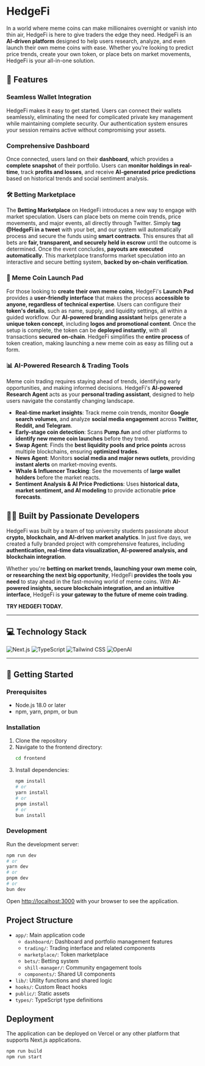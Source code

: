 # HedgeFi

In a world where meme coins can make millionaires overnight or vanish into thin air, HedgeFi is here to give traders the edge they need. HedgeFi is an **AI-driven platform** designed to help users research, analyze, and even launch their own meme coins with ease. Whether you're looking to predict price trends, create your own token, or place bets on market movements, HedgeFi is your all-in-one solution.

## 🚀 Features

### **Seamless Wallet Integration**

HedgeFi makes it easy to get started. Users can connect their wallets seamlessly, eliminating the need for complicated private key management while maintaining complete security. Our authentication system ensures your session remains active without compromising your assets.

### **Comprehensive Dashboard**

Once connected, users land on their **dashboard**, which provides a **complete snapshot** of their portfolio. Users can **monitor holdings in real-time**, track **profits and losses**, and receive **AI-generated price predictions** based on historical trends and social sentiment analysis.

### **🛠 Betting Marketplace**

The **Betting Marketplace** on HedgeFi introduces a new way to engage with market speculation. Users can place bets on meme coin trends, price movements, and major events, all directly through Twitter. Simply **tag @HedgeFi in a tweet** with your bet, and our system will automatically process and secure the funds using **smart contracts**. This ensures that all bets are **fair, transparent, and securely held in escrow** until the outcome is determined. Once the event concludes, **payouts are executed automatically**. This marketplace transforms market speculation into an interactive and secure betting system, **backed by on-chain verification**.

### **🚀 Meme Coin Launch Pad**

For those looking to **create their own meme coins**, HedgeFi's **Launch Pad** provides a **user-friendly interface** that makes the process **accessible to anyone, regardless of technical expertise**. Users can configure their **token's details**, such as name, supply, and liquidity settings, all within a guided workflow. Our **AI-powered branding assistant** helps generate a **unique token concept**, including **logos and promotional content**. Once the setup is complete, the token can be **deployed instantly**, with all transactions **secured on-chain**. HedgeFi simplifies the **entire process** of token creation, making launching a new meme coin as easy as filling out a form.

### **📊 AI-Powered Research & Trading Tools**

Meme coin trading requires staying ahead of trends, identifying early opportunities, and making informed decisions. HedgeFi's **AI-powered Research Agent** acts as your **personal trading assistant**, designed to help users navigate the constantly changing landscape.

- **Real-time market insights**: Track meme coin trends, monitor **Google search volumes**, and analyze **social media engagement** across **Twitter, Reddit, and Telegram**.
- **Early-stage coin detection**: Scans **Pump.fun** and other platforms to **identify new meme coin launches** before they trend.
- **Swap Agent**: Finds the **best liquidity pools and price points** across multiple blockchains, ensuring **optimized trades**.
- **News Agent**: Monitors **social media and major news outlets**, providing **instant alerts** on market-moving events.
- **Whale & Influencer Tracking**: See the movements of **large wallet holders** before the market reacts.
- **Sentiment Analysis & AI Price Predictions**: Uses **historical data, market sentiment, and AI modeling** to provide actionable **price forecasts**.

## 👨‍💻 Built by Passionate Developers

HedgeFi was built by a team of top university students passionate about **crypto, blockchain, and AI-driven market analytics**. In just five days, we created a fully branded project with comprehensive features, including **authentication, real-time data visualization, AI-powered analysis, and blockchain integration**.

Whether you're **betting on market trends, launching your own meme coin, or researching the next big opportunity**, HedgeFi **provides the tools you need** to stay ahead in the fast-moving world of meme coins. With **AI-powered insights, secure blockchain integration, and an intuitive interface**, HedgeFi is **your gateway to the future of meme coin trading**.

**TRY HEDGEFI TODAY.**

---

## 💻 Technology Stack

![Next.js](https://img.shields.io/badge/Next.js%2014-000000?style=for-the-badge&logo=next.js&logoColor=white)
![TypeScript](https://img.shields.io/badge/TypeScript-3178C6?style=for-the-badge&logo=typescript&logoColor=white)
![Tailwind CSS](https://img.shields.io/badge/Tailwind%20CSS-38B2AC?style=for-the-badge&logo=tailwind-css&logoColor=white)
![OpenAI](https://img.shields.io/badge/GPT--4-412991?style=for-the-badge&logo=openai&logoColor=white)

---

## 🚀 Getting Started

### Prerequisites

- Node.js 18.0 or later
- npm, yarn, pnpm, or bun

### Installation

1. Clone the repository
2. Navigate to the frontend directory:
   ```bash
   cd frontend
   ```
3. Install dependencies:
   ```bash
   npm install
   # or
   yarn install
   # or
   pnpm install
   # or
   bun install
   ```

### Development

Run the development server:

```bash
npm run dev
# or
yarn dev
# or
pnpm dev
# or
bun dev
```

Open [http://localhost:3000](http://localhost:3000) with your browser to see the application.

## Project Structure

- `app/`: Main application code
  - `dashboard/`: Dashboard and portfolio management features
  - `trading/`: Trading interface and related components
  - `marketplace/`: Token marketplace
  - `bets/`: Betting system
  - `shill-manager/`: Community engagement tools
  - `components/`: Shared UI components
- `lib/`: Utility functions and shared logic
- `hooks/`: Custom React hooks
- `public/`: Static assets
- `types/`: TypeScript type definitions

## Deployment

The application can be deployed on Vercel or any other platform that supports Next.js applications.

```bash
npm run build
npm run start
```
